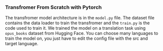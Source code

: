 ### Transfromer From Scratch with Pytorch

The transfromer model architecture is in the `model.py` file. The dataset file contains the data loader to train the transfromer and the `train.py` is the code used to train it. We trained the model on a translation task using `opus_books` dataset from Hugging Face.
You can choose many languages to train the model on, you just have to edit the config file with the src and target language.